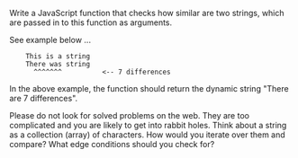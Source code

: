 Write a JavaScript function that checks how similar are two strings, which are passed in to this function as arguments.

See example below ...

```
    This is a string
    There was string
      ^^^^^^^          <-- 7 differences
```

In the above example, the function should return the dynamic string "There are 7 differences".

Please do not look for solved problems on the web. They are too complicated and you are likely to get into rabbit holes. Think about a string as a collection (array) of characters. How would you iterate over them and compare?  What edge conditions should you check for?
